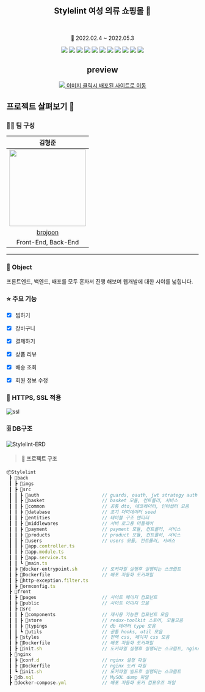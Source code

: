 <h2 align=center > Stylelint 여성 의류 쇼핑몰 👚 </h2>
</br>
<p align=center> 📆 2022.02.4 ~ 2022.05.3</p>
<div align=center>
   <img src="https://img.shields.io/badge/4.5.5-Typescript-3178C6?style=for=flat&logo=TypeScript&logoColor=3178C6">
   <img src="https://img.shields.io/badge/17.0.2-React-61DAFB?style=for=flat&logo=react&logoColor=61DAFB">
   <img src="https://img.shields.io/badge/12.0.8-Next.js-222222?style=flat&logo=Next.js&logoColor=222222"/>
   <img src="https://img.shields.io/badge/7.2.6-Redux-764ABC?style=flat&logo=Redux&logoColor=764ABC"/>
   <img src="https://img.shields.io/badge/8.0.0-NestJS-E0234E?style=for=flat&logo=nestjs&logoColor=E0234E">
   <img src="https://img.shields.io/badge/2.3.3-MySQL-4479A1?style=for=flat&logo=MySQL&logoColor=4479A1">
   <img src="https://img.shields.io/badge/20.1.12-Docker-2496ED?style=for=flat&logo=Docker&logoColor=2496ED">
   <img src="https://img.shields.io/badge/8.7.0-Eslint-4B32C3?style=flat&logo=eslint&logoColor=4B32C3"/>
   <img src="https://img.shields.io/badge/2.5.1-Prettier-F7B93E?style=flat&logo=Prettier&logoColor=F7B93E"/>
   <img src="https://img.shields.io/badge/5.67.0-Webpack-8DD6F9?style=flat&logo=Webpack&logoColor=8DD6F9"/>
   <img src="https://img.shields.io/badge/5.67.0-NGINX-009639?style=flat&logo=NGINX&logoColor=009639"/>

</div>
<h2 align=center>preview</h2>
<div align=center>
   <a href="http://42transcendence.ml">
   <img src="https://user-images.githubusercontent.com/52714837/166839502-62948c96-2cec-4b6a-abcc-f162ea0cc1fc.jpg"/>
   </a>
   <a href="https://stylelint.ml">
      이미지 클릭시 배포된 사이트로 이동
   </a>
 </div>

## 프로젝트 살펴보기 🔎
### 🙎‍♂️ 팀 구성 
|김형준|
| :---: |
|<img src=https://github.com/brojoon.png width=200 height=200 />|
|[brojoon](https://github.com/brojoon)|
|Front-End, Back-End|
<hr/>

### 🎯 Object
프론트엔드, 백엔드, 배포를 모두 혼자서 진행 해보며 웹개발에 대한 시야를 넓힙니다.

### 

### ⭐️ 주요 기능
 * [x] 찜하기
 * [x] 장바구니
 * [x] 결제하기
 * [x] 상품 리뷰
 * [x] 배송 조회
 * [x] 회원 정보 수정


### 📜 HTTPS, SSL 적용
![ssl](https://user-images.githubusercontent.com/52714837/166823254-134d4198-3ee9-4a6b-869f-5da8a14d36f7.png)

### 🗄️ DB구조
![Stylelint-ERD](https://user-images.githubusercontent.com/52714837/166616618-55ce1e57-20df-44d2-88f8-8589825dbf0a.jpg)


> #### 📁 프로젝트 구조
``` ts
📦Stylelint
 ┣ 📂back
 ┃ ┣ 📂imgs
 ┃ ┣ 📂src
 ┃ ┃ ┣ 📂auth                       // guards, oauth, jwt strategy auth 관련 모음
 ┃ ┃ ┣ 📂basket                     // basket 모듈, 컨트롤러, 서비스
 ┃ ┃ ┣ 📂common                     // 공통 dto, 데코레이터, 인터셉터 모음
 ┃ ┃ ┣ 📂database                   // 초기 더미데이터 seed
 ┃ ┃ ┣ 📂entities                   // 테이블 구조 엔티티
 ┃ ┃ ┣ 📂middlewares                // 서버 로그용 미들웨어
 ┃ ┃ ┣ 📂payment                    // payment 모듈, 컨트롤러, 서비스
 ┃ ┃ ┣ 📂products                   // product 모듈, 컨트롤러, 서비스
 ┃ ┃ ┣ 📂users                      // users 모듈, 컨트롤러, 서비스
 ┃ ┃ ┣ 📜app.controller.ts
 ┃ ┃ ┣ 📜app.module.ts
 ┃ ┃ ┣ 📜app.service.ts
 ┃ ┃ ┗ 📜main.ts
 ┃ ┣ 📜docker-entrypoint.sh         // 도커파일 실행후 실행되는 스크립트
 ┃ ┣ 📜Dockerfile                   // 배포 자동화 도커파일
 ┃ ┣ 📜http-exception.filter.ts
 ┃ ┣ 📜ormconfig.ts
 ┣ 📂front
 ┃ ┣ 📂pages                        // 사이트 페이지 컴포넌트
 ┃ ┣ 📂public                       // 사이트 이미지 모음
 ┃ ┣ 📂src
 ┃ ┃ ┣ 📂components                 // 재사용 가능한 컴포넌트 모음
 ┃ ┃ ┣ 📂store                      // redux-toolkit 스토어, 모듈모음
 ┃ ┃ ┣ 📂typings                    // db 데이터 type 모음
 ┃ ┃ ┗ 📂utils                      // 공통 hooks, util 모음
 ┃ ┣ 📂styles                       // 전역 css, 페이지 css 모음
 ┃ ┣ 📜Dockerfile                   // 배포 자동화 도커파일
 ┃ ┣ 📜init.sh                      // 도커파일 실행후 실행되는 스크립트, nginx 설정 관련
 ┣ 📂nginx                             
 ┃ ┣ 📂conf.d                       // nginx 설정 파일
 ┃ ┣ 📜Dockerfile                   // nginx 도커 파일
 ┃ ┗ 📜init.sh                      // 도커파일 빌드후 실행되는 스크립트
 ┣ 📜db.sql                         // MySQL dump 파일
 ┣ 📜docker-compose.yml             // 배포 자동화 도커 컴포우즈 파일
```
